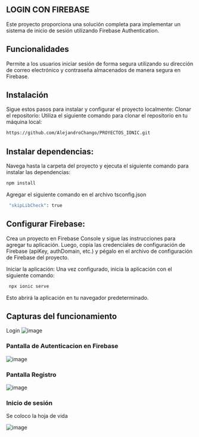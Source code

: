 ## LOGIN CON FIREBASE
Este proyecto proporciona una solución completa para implementar un sistema de inicio de sesión  utilizando Firebase Authentication.

## Funcionalidades
 Permite a los usuarios iniciar sesión de forma segura utilizando su dirección de correo electrónico y contraseña almacenados de manera segura en Firebase.

## Instalación
Sigue estos pasos para instalar y configurar el proyecto localmente:
Clonar el repositorio: Utiliza el siguiente comando para clonar el repositorio en tu máquina local:

```bash
https://github.com/AlejandroChango/PROYECTOS_IONIC.git
```
## Instalar dependencias:
Navega hasta la carpeta del proyecto y ejecuta el siguiente comando para instalar las dependencias:

```bash
npm install
```
Agregar el siguiente comando en el archivo tsconfig.json
```bash
 "skipLibCheck": true
```
## Configurar Firebase:
Crea un proyecto en Firebase Console y sigue las instrucciones para agregar tu aplicación. Luego, copia las credenciales de configuración de Firebase (apiKey, authDomain, etc.) y pégalo en el archivo de configuración de Firebase del proyecto.

Iniciar la aplicación: Una vez configurado, inicia la aplicación con el siguiente comando:

``` bash
 npx ionic serve
```
Esto abrirá la aplicación en tu navegador predeterminado.

## Capturas del funcionamiento
Login
![image](https://github.com/AlejandroChango/PROYECTOS_IONIC/assets/23177104/68b51b17-8857-4ac5-9f10-e47459422bdf)


### Pantalla de Autenticacion en Firebase 

![image](https://github.com/AlejandroChango/PROYECTOS_IONIC/assets/23177104/0e74efb3-884d-4b84-bb47-242a7d021bf6)

### Pantalla Registro

![image](https://github.com/AlejandroChango/PROYECTOS_IONIC/assets/23177104/8cc3bf47-6ba8-4434-b92b-4f655048330d)


### Inicio de sesión
Se coloco la hoja de vida

![image](https://github.com/AlejandroChango/PROYECTOS_IONIC/assets/23177104/d891ed42-1077-45be-9766-f0f8a78cc8fe)

